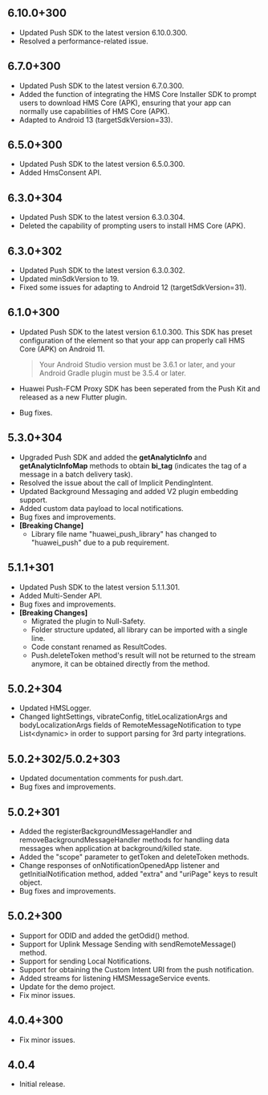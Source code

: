 ## 6.10.0+300

- Updated Push SDK to the latest version 6.10.0.300.
- Resolved a performance-related issue.

## 6.7.0+300

- Updated Push SDK to the latest version 6.7.0.300.
- Added the function of integrating the HMS Core Installer SDK to prompt users to download HMS Core (APK), ensuring that your app can normally use capabilities of HMS Core (APK).
- Adapted to Android 13 (targetSdkVersion=33).

## 6.5.0+300

- Updated Push SDK to the latest version 6.5.0.300.
- Added HmsConsent API.

## 6.3.0+304

- Updated Push SDK to the latest version 6.3.0.304.
- Deleted the capability of prompting users to install HMS Core (APK).

## 6.3.0+302

- Updated Push SDK to the latest version 6.3.0.302.
- Updated minSdkVersion to 19.
- Fixed some issues for adapting to Android 12 (targetSdkVersion=31).

## 6.1.0+300

- Updated Push SDK to the latest version 6.1.0.300. This SDK has preset configuration of the <queries> element so that
  your app can properly call HMS Core (APK) on Android 11.

  > Your Android Studio version must be 3.6.1 or later, and your Android Gradle plugin must be 3.5.4 or later.

- Huawei Push-FCM Proxy SDK has been seperated from the Push Kit and released as a new Flutter plugin.
- Bug fixes.

## 5.3.0+304

- Upgraded Push SDK and added the **getAnalyticInfo** and **getAnalyticInfoMap** methods to obtain **bi_tag** (indicates
  the tag of a message in a batch delivery task).
- Resolved the issue about the call of Implicit PendingIntent.
- Updated Background Messaging and added V2 plugin embedding support.
- Added custom data payload to local notifications.
- Bug fixes and improvements.
- **[Breaking Change]**
  - Library file name "huawei_push_library" has changed to "huawei_push" due to a pub requirement.

## 5.1.1+301

- Updated Push SDK to the latest version 5.1.1.301.
- Added Multi-Sender API.
- Bug fixes and improvements.
- **[Breaking Changes]**
  - Migrated the plugin to Null-Safety.
  - Folder structure updated, all library can be imported with a single line.
  - Code constant renamed as ResultCodes.
  - Push.deleteToken method's result will not be returned to the stream anymore, it can be obtained directly from the
    method.

## 5.0.2+304

- Updated HMSLogger.
- Changed lightSettings, vibrateConfig, titleLocalizationArgs and bodyLocalizationArgs fields of
  RemoteMessageNotification to type List\<dynamic> in order to support parsing for 3rd party integrations.

## 5.0.2+302/5.0.2+303

- Updated documentation comments for push.dart.
- Bug fixes and improvements.

## 5.0.2+301

- Added the registerBackgroundMessageHandler and removeBackgroundMessageHandler methods for handling data messages when
  application at background/killed state.
- Added the "scope" parameter to getToken and deleteToken methods.
- Change responses of onNotificationOpenedApp listener and getInitialNotification method, added "extra" and "uriPage"
  keys to result object.
- Bug fixes and improvements.

## 5.0.2+300

- Support for ODID and added the getOdid() method.
- Support for Uplink Message Sending with sendRemoteMessage() method.
- Support for sending Local Notifications.
- Support for obtaining the Custom Intent URI from the push notification.
- Added streams for listening HMSMessageService events.
- Update for the demo project.
- Fix minor issues.

## 4.0.4+300

- Fix minor issues.

## 4.0.4

- Initial release.
